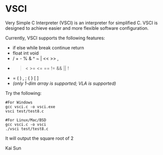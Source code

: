 # VSCI
Very Simple C Interpreter (VSCI) is an interpreter for simplified C. VSCI is designed to achieve easier and more flexible software configuration. 

Currently, VSCI supports the following features:

* if else while break continue return
* float int void
* / + - % & ^ ~ | << >> ,
* > < >= <= == != && || !
* = ( ) , ; { } [ ] 
* *(only 1-dim array is supported; VLA is supported)*

Try the following:

    #For Windows
    gcc vsci.c -o vsci.exe
    vsci test/test8.c

    #For Linux/Mac/BSD
    gcc vsci.c -o vsci
    ./vsci test/test8.c

It will output the square root of 2

Kai Sun